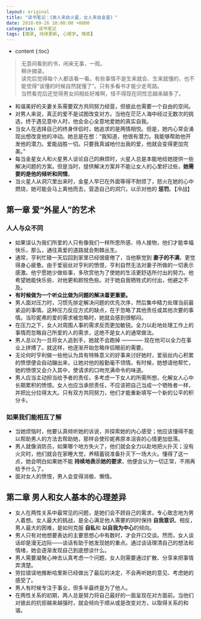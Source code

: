 ```yaml
---
layout: original
title: "读书笔记：《男人来自火星，女人来自金星》"
date: 2018-09-26 10:00:00 +0800 
categories: 读书笔记
tags: [摘录, 持续更新, 心理学, 情感]
---
```

* content
{:toc}


> 无意间看到的书，闲来无事，一观。
> <br/> 稍许摘录。
> <br/> 读完后觉得每个人都该看一看。有些事情不是生来就会、生来就懂的，也不能觉得“该懂的时候自然就懂了”。只有多看书才能少走弯路。
> <br/> 当然看完后还觉得男女间相处好难啊，怪不得现在同性恋越来越多了。

<!-- more -->

* 和谐美好的夫妻关系需要双方共同努力经营，但彼此也需要一个自由的空间。
* 对男人来说，真正的爱不是试图改变对方。当他在茫茫人海中经过无数次的挑选，终于遇见意中人时，他会全心全意地爱她的真实自我。
* 当女人在选择自己的终身伴侣时，她追求的是两情相悦。但是，她内心常会涌现出想改变他的冲动。她总是在想：“我知道，他很有潜力。我能够帮助他开发他的潜力。爱能战胜一切。只要我真诚地付出我的爱，他就会变得更加完美。”
* 每当金星女人和火星男人谈论自己的麻烦时，火星人总是本能地给她提供一些解决问题的方案。但是当时，提供解决方案并不能让女人的心里好过些，**她需要的是他的倾听和同情**。
* 当火星人从洞穴里出来时，金星人早已在外面等得不耐烦了，怒火在她的心中燃烧，她可能会马上离他而去，营造自己的洞穴，以示对他的 **惩罚**。【冷战】

## 第一章 爱“外星人”的艺术
### 人人与众不同
* 如果误认为我们所爱的人只有像我们一样所思所感、待人接物，他们才能幸福快乐，那么，通往真爱的道路就会荆棘丛生。
* 通常，亨利忙碌一天后回到家里已经很疲倦了，当他察觉到 **妻子的不满**，更觉得身心疲惫。由于爱丽丝对亨利的愤恨，亨利自然无法对妻子所做的一切表示感激。他宁愿她少做些事，多欣赏他为了使她的生活更舒适所付出的努力。他希望她能快乐些、对他更和颜悦色些。对于她自我牺牲式的付出，他避之不及。
* **有时候做为一个听众比做为问题的解决着更重要。**
* 男人面对压力时，习惯先排定解决问题的优先次序，然后集中精力处理当前最紧迫的事情。这种压力反应方式的缺点，在于忽略了其他责任或其他次要的事情。当珍妮弗的爱的需求被忽略时，她就会感到很郁闷。
* 在压力之下，女人对周围人事的需求反而更加敏锐。全力以赴地处理工作上的事情而忽略自己所爱的人的需求，这绝不是女人的通常做法。
* 男人总以为一旦将女人追到手，她就不会跑掉 ———— 现在他可以全力在事业上拼搏了。就这样，他逐渐开始忽略伴侣眼前的需要。
* 无论何时亨利做一些他认为具有特殊意义的好事来讨好她时，爱丽丝内心积累的愤恨便会自动蹦出来，让她对他的殷勤毫不领情。有时候，她想请他帮忙，她的愤恨又会介入其中，使请求的口吻充满命令的味道。
* 男人应当主动担当给予者的责任，多考虑一下女人的所需所想，化解女人心中长期累积的愤恨。女人也应当承担责任，不应该把自己当成一个牺牲者一样，并把比分拉得太大。只有双方共同努力，他们才能重新填写一个新的公平的积分卡。


### 如果我们能相互了解
* 当她烦恼时，他要认真倾听她的诉说，并探索她的内心感受；他应该懂得不能以帮助男人的方法去帮助她，那样会使珍妮弗原本沮丧的心情更加低落。
* 男人就像消防员，如果哪个地方失火了，他们就会全力以赴地把火扑灭；没有火灾时，他们就会在家睡大觉，养精蓄锐准备扑灭下一场大火。懂得了这一点，她会明白如果她不能 **持续地表示她的要求**，他便会认为一切正常，不用再给予什么了。
* 面对女人的愤恨，男人会变得消极、懒惰。
  
## 第二章 男人和女人基本的心理差异
* 女人在两性关系中最常见的问题，是她们会不顾自己的需求，专心致志地为男人着想。女人最大的挑战，是全心满足他人需要的同时保持 **自我意识**。相反，男人最大的困难，是如何克服 **自私**和 **以自我为中心**的倾向。
* 男人只有对他想要表达的主要思想心中有数时，才会开口交谈。然而，女人谈话却是漫无边际——谈话有助于她发现她的重点。通过谈话理清自己的想法和情绪，她会逐渐发现自己到底想谈什么。
* 男人需要凝聚心神去认真考虑一个问题，女人则需要通过扩散、分享来把事情弄清楚。
* 劳拉错误地推断哈里斯已经做出了最后的决定，不会再听她的意见、考虑她的感受了。
* 男人有时候专注于事业，但多半最终是为了他人。
* 在两性关系的初期，两人总是努力将自己最好的一面呈现在对方面前。当他们对彼此的抗拒越来越强时，就会倾向于顺从或是改变对方，以取得关系的和谐。